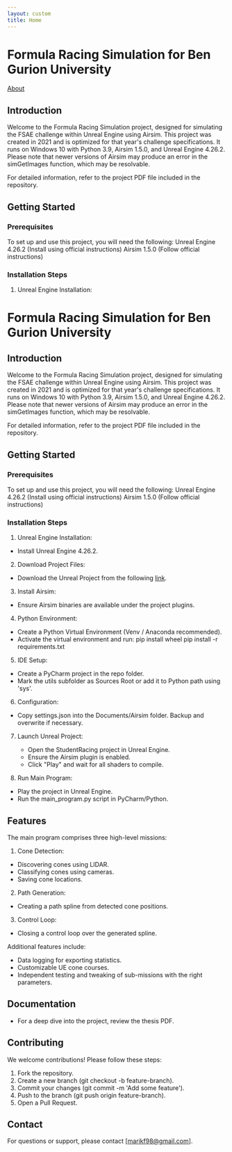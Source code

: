 ```yaml
---
layout: custom
title: Home
---
```


# Formula Racing Simulation for Ben Gurion University
[About](abount.md)


## Introduction
Welcome to the Formula Racing Simulation project, designed for simulating the FSAE challenge within Unreal Engine using Airsim. 
This project was created in 2021 and is optimized for that year's challenge specifications.
It runs on Windows 10 with Python 3.9, Airsim 1.5.0, and Unreal Engine 4.26.2. 
Please note that newer versions of Airsim may produce an error in the simGetImages function, which may be resolvable.

For detailed information, refer to the project PDF file included in the repository.

## Getting Started
### Prerequisites
To set up and use this project, you will need the following:
Unreal Engine 4.26.2 (Install using official instructions)
Airsim 1.5.0 (Follow official instructions)

### Installation Steps
1. Unreal Engine Installation:
# Formula Racing Simulation for Ben Gurion University
## Introduction
Welcome to the Formula Racing Simulation project, designed for simulating the FSAE challenge within Unreal Engine using Airsim. 
This project was created in 2021 and is optimized for that year's challenge specifications.
It runs on Windows 10 with Python 3.9, Airsim 1.5.0, and Unreal Engine 4.26.2. 
Please note that newer versions of Airsim may produce an error in the simGetImages function, which may be resolvable.

For detailed information, refer to the project PDF file included in the repository.

## Getting Started
### Prerequisites
To set up and use this project, you will need the following:
Unreal Engine 4.26.2 (Install using official instructions)
Airsim 1.5.0 (Follow official instructions)

### Installation Steps
1. Unreal Engine Installation:
  * Install Unreal Engine 4.26.2.

2. Download Project Files:
  * Download the Unreal Project from the following [link](https://drive.google.com/drive/folders/1_BdXtkc-P8FzvNqy38et9genC3dfL_1K?usp=sharing "project files location").

3. Install Airsim:
  * Ensure Airsim binaries are available under the project plugins.

4. Python Environment:
  * Create a Python Virtual Environment (Venv / Anaconda recommended).
  * Activate the virtual environment and run:
    pip install wheel
    pip install -r requirements.txt

5. IDE Setup:
  * Create a PyCharm project in the repo folder.
  * Mark the utils subfolder as Sources Root or add it to Python path using 'sys'.

6. Configuration:
  * Copy settings.json into the Documents/Airsim folder. Backup and overwrite if necessary.

7. Launch Unreal Project:
     * Open the StudentRacing project in Unreal Engine.
     * Ensure the Airsim plugin is enabled.
     * Click "Play" and wait for all shaders to compile.

8. Run Main Program:
  * Play the project in Unreal Engine.
  * Run the main_program.py script in PyCharm/Python.

## Features
The main program comprises three high-level missions:

1. Cone Detection:
  * Discovering cones using LIDAR.
  * Classifying cones using cameras.
  * Saving cone locations.

2. Path Generation:
  * Creating a path spline from detected cone positions.

3. Control Loop:
  * Closing a control loop over the generated spline.

Additional features include:
  * Data logging for exporting statistics.
  * Customizable UE cone courses.
  * Independent testing and tweaking of sub-missions with the right parameters.

## Documentation
  * For a deep dive into the project, review the thesis PDF.

## Contributing
We welcome contributions! Please follow these steps:
  1. Fork the repository.
  2. Create a new branch (git checkout -b feature-branch).
  3. Commit your changes (git commit -m 'Add some feature').
  4. Push to the branch (git push origin feature-branch).
  5. Open a Pull Request.

## Contact
  For questions or support, please contact [marikf98@gmail.com].

